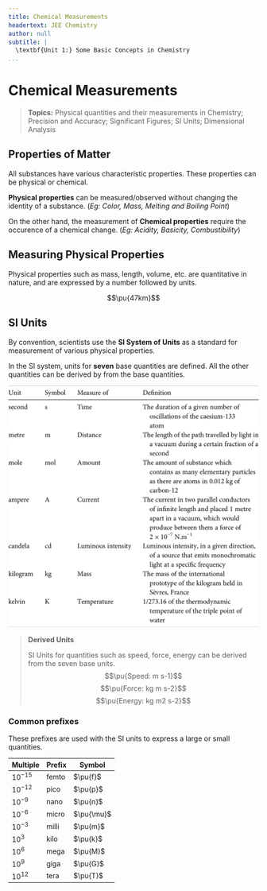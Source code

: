 ```yaml
---
title: Chemical Measurements
headertext: JEE Chemistry
author: null
subtitle: |
  \textbf{Unit 1:} Some Basic Concepts in Chemistry
...
```


# Chemical Measurements

> **Topics:** Physical quantities and their measurements in Chemistry; Precision and Accuracy; Significant Figures; SI Units; Dimensional Analysis

## Properties of Matter

All substances have various characteristic properties. These properties can be physical or chemical.

**Physical properties** can be measured/observed without changing the identity of a substance. (_Eg: Color, Mass, Melting and Boiling Point_)

On the other hand, the measurement of **Chemical properties** require the occurence of a chemical change. (_Eg: Acidity, Basicity, Combustibility_)

## Measuring Physical Properties

Physical properties such as mass, length, volume, etc. are quantitative in nature, and are expressed by a number followed by units.

$$\pu{47km}$$

## SI Units
By convention, scientists use the **SI System of Units** as a standard for measurement of various physical properties.

In the SI system, units for **seven** base quantities are defined. All the other quantities can be derived by from the base quantities.

![Definition of SI Base units](/images/2022-06-12-22-49-50.png)

> **Derived Units**
> 
> SI Units for quantities such as speed, force, energy can be derived from the seven base units.
> $$\pu{Speed: m s-1}$$
> $$\pu{Force: kg m s-2}$$
> $$\pu{Energy: kg m2 s-2}$$

### Common prefixes

These prefixes are used with the SI units to express a large or small quantities.

|Multiple|Prefix|Symbol|
|----|----|----|
|$10^{-15}$|femto|$\pu{f}$|
|$10^{-12}$|pico|$\pu{p}$|
|$10^{-9}$|nano|$\pu{n}$|
|$10^{-6}$|micro|$\pu{\mu}$|
|$10^{-3}$|milli|$\pu{m}$|
|$10^{3}$|kilo|$\pu{k}$|
|$10^{6}$|mega|$\pu{M}$|
|$10^{9}$|giga|$\pu{G}$|
|$10^{12}$|tera|$\pu{T}$|

